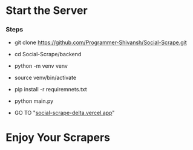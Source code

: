 # Start the Server 

### Steps 
- git clone https://github.com/Programmer-Shivansh/Social-Scrape.git
- cd Social-Scrape/backend
- python -m venv venv
- source venv/bin/activate
- pip install -r requiremnets.txt
- python main.py

- GO TO  "[social-scrape-delta.vercel.app](https://social-scrape-delta.vercel.app/)"

# Enjoy Your Scrapers
